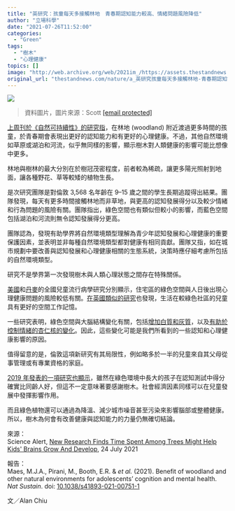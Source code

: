 ```yaml
---
title: "英研究：孩童每天多接觸林地　青春期認知能力較高、情緒問題風險降低"
author: "立場科學"
date: "2021-07-26T11:52:00"
categories:
  - "Green"
tags:
  - "樹木"
  - "心理健康"
topics: []
image: "http://web.archive.org/web/2021im_/https://assets.thestandnews.com/media/photos/Layer_0_FDF9Z8u.png"
original_url: "thestandnews.com/nature/a_英研究孩童每天多接觸林地-青春期認知能力較高情緒問題風險降低"
---
```

![](http://web.archive.org/web/2021im_/https://assets.thestandnews.com/media/photos/Layer_0_FDF9Z8u.png)
> 資料圖片，圖片來源：Scott [\[email protected\]](/web/20211229132016/https://www.thestandnews.com/cdn-cgi/l/email-protection)

[上周刊於《自然可持續性》的研究指](http://web.archive.org/web/20211229132016/https://doi.org/10.1038/s41893-021-00751-1)，在林地 (woodland) 附近渡過更多時間的孩童，於青春期會表現出更好的認知能力和有更好的心理健康。不過，其他自然環境如草原或湖泊和河流，似乎無同樣的影響，顯示樹木對人類健康的影響可能比想像中更多。

林地與樹林的最大分別在於樹冠茂密程度，前者較為稀疏，讓更多陽光照射到地面，讓各種野花、草等較矮的植物生長。

是次研究團隊是對倫敦 3,568 名年齡在 9–15 歲之間的學生長期追蹤得出結果。團隊發現，每天有更多時間接觸林地而非草地，與更高的認知發展得分以及較少情緒和行為問題的風險有關。團隊指出，綠色空間也有類似但較小的影響，而藍色空間包括湖泊和河流則無令認知發展得分更高。

團隊認為，發現有助學界將自然環境類型理解為青少年認知發展和心理健康的重要保護因素，並表明並非每種自然環境類型都對健康有相同貢獻。團隊又指，如在城市規劃中要改善與認知發展和心理健康相關的生態系統，決策時應仔細考慮所包括的自然環境類型。

研究不是學界第一次發現樹木與人類心理狀態之間存在特殊關係。

[美國](http://web.archive.org/web/20211229132016/https://www.sciencedirect.com/science/article/abs/pii/S1047279717308864)和[丹麥](http://web.archive.org/web/20211229132016/https://www.pnas.org/content/116/11/5188.short)的全國兒童流行病學研究分別顯示，住宅區的綠色空間與人日後出現心理健康問題的風險較低有關。[在英國類似的研究](http://web.archive.org/web/20211229132016/https://bpspsychub.onlinelibrary.wiley.com/doi/full/10.1111/bjep.12243)也發現，生活在較綠色社區的兒童具有更好的空間工作記憶。

一些研究表明，綠色空間與大腦結構變化有關，包括[增加白質和灰質](http://web.archive.org/web/20211229132016/https://ehp.niehs.nih.gov/doi/10.1289/EHP1876)，以及[有助於控制情緒的杏仁核的變化](http://web.archive.org/web/20211229132016/https://www.nature.com/articles/s41598-017-12046-7)。因此，這些變化可能是我們所看到的一些認知和心理健康影響的原因。

值得留意的是，倫敦這項新研究有其局限性，例如略多於一半的兒童來自其父母從事管理或有專業資格的家庭。

[2019 年發表的一項研究也顯示](http://web.archive.org/web/20211229132016/https://www.sciencedirect.com/science/article/pii/S0277953619302291)，雖然在綠色環境中長大的孩子在認知測試中得分確實比同齡人好，但這不一定意味著要感謝樹木。社會經濟因素同樣可以在兒童發展中發揮影響作用。

而且綠色植物還可以通過為降溫、減少城市噪音甚至污染來影響腦部或整體健康。所以，樹木為何會有改善健康與認知能力的力量仍無確切結論。

來源：  
Science Alert, [New Research Finds Time Spent Among Trees Might Help Kids' Brains Grow And Develop](http://web.archive.org/web/20211229132016/https://www.sciencealert.com/trees-might-help-the-brains-of-children-grow-and-develop-according-to-new-research), 24 July 2021

報告：  
Maes, M.J.A., Pirani, M., Booth, E.R. & _et al._ (2021). Benefit of woodland and other natural environments for adolescents’ cognition and mental health. _Nat Sustain_. doi: [10.1038/s41893-021-00751-1](http://web.archive.org/web/20211229132016/https://doi.org/10.1038/s41893-021-00751-1)

文／Alan Chiu